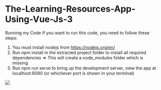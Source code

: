 # The-Learning-Resources-App-Using-Vue-Js-3
Running my Code
If you want to run this code, you need to follow these steps:
1. You must install nodejs from https://nodejs.org/en/
2. Run npm install in the extracted project folder to install all required dependencies => This will create a node_modules folder which is missing 
3. Run npm run serve to bring up the development server, view the app at localhost:8080 (or whichever port is shown in your terminal)

<img src="https://repository-images.githubusercontent.com/479210967/bf1b9631-0624-46b6-b665-3ef5a67874fe"/>
